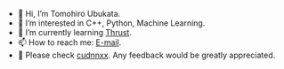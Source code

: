- 👋 Hi, I’m Tomohiro Ubukata.
- 👀 I’m interested in C++, Python, Machine Learning.
- 🌱 I’m currently learning [Thrust](https://thrust.github.io/).
- 📫 How to reach me: [E-mail](tomohiro.ubukata@gmail.com).
- 🌟 Please check [cudnnxx](https://github.com/t-ubukata/cudnnxx). Any feedback would be greatly appreciated.

<!---
t-ubukata/t-ubukata is a ✨ special ✨ repository because its `README.md` (this file) appears on your GitHub profile.
You can click the Preview link to take a look at your changes.
--->
